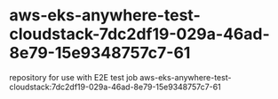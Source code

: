 # aws-eks-anywhere-test-cloudstack-7dc2df19-029a-46ad-8e79-15e9348757c7-61
repository for use with E2E test job aws-eks-anywhere-test-cloudstack:7dc2df19-029a-46ad-8e79-15e9348757c7-61
